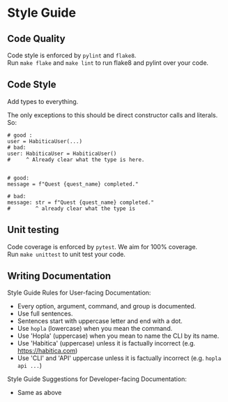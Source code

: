 # Style Guide

## Code Quality

Code style is enforced by `pylint` and `flake8`.      
Run `make flake` and `make lint` to run flake8 and pylint over your code.

## Code Style
Add types to everything.

The only exceptions to this should be direct constructor calls and literals. So:
```python3
# good :
user = HabiticaUser(...)
# bad: 
user: HabiticaUser = HabiticaUser()
#     ^ Already clear what the type is here.


# good:
message = f"Quest {quest_name} completed."

# bad: 
message: str = f"Quest {quest_name} completed."
#        ^ already clear what the type is
```

## Unit testing

Code coverage is enforced by `pytest`. We aim for 100% coverage.       
Run `make unittest` to unit test your code.

## Writing Documentation

Style Guide Rules for User-facing Documentation:

* Every option, argument, command, and group is documented.
* Use full sentences.
* Sentences start with uppercase letter and end with a dot.
* Use `hopla` (lowercase) when you mean the command.
* Use 'Hopla' (uppercase) when you mean to name the CLI by its name.
* Use 'Habitica' (uppercase) unless it is factually incorrect (e.g. <https://habitica.com>)
* Use 'CLI' and 'API' uppercase unless it is factually incorrect (e.g. `hopla api ...`)

Style Guide Suggestions for Developer-facing Documentation:

* Same as above



